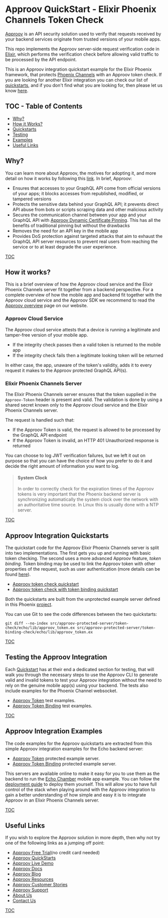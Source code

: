 # Approov QuickStart - Elixir Phoenix Channels Token Check

[Approov](https://approov.io) is an API security solution used to verify that requests received by your backend services originate from trusted versions of your mobile apps.

This repo implements the Approov server-side request verification code in [Elixir](https://elixir-lang.org/), which performs the verification check before allowing valid traffic to be processed by the API endpoint.

This is an Approov integration quickstart example for the Elixir Phoenix framework, that protects [Phoenix Channels](https://hexdocs.pm/phoenix/channels.html) with an Approov token check. If you are looking for another Elixir integration you can check our list of [quickstarts](https://approov.io/docs/latest/approov-integration-examples/backend-api/), and if you don't find what you are looking for, then please let us know [here](https://approov.io/contact).


## TOC - Table of Contents

* [Why?](#why)
* [How it Works?](#how-it-works)
* [Quickstarts](#approov-integration-quickstarts)
* [Testing](#testing-the-approov-integration)
* [Examples](#approov-integration-examples)
* [Useful Links](#useful-links)


## Why?

You can learn more about Approov, the motives for adopting it, and more detail on how it works by following this [link](https://approov.io/product). In brief, Approov:

* Ensures that accesses to your GraphQL API come from official versions of your apps; it blocks accesses from republished, modified, or tampered versions
* Protects the sensitive data behind your GraphQL API; it prevents direct API abuse from bots or scripts scraping data and other malicious activity
* Secures the communication channel between your app and your GraphQL API with [Approov Dynamic Certificate Pinning](https://approov.io/docs/latest/approov-usage-documentation/#approov-dynamic-pinning). This has all the benefits of traditional pinning but without the drawbacks
* Removes the need for an API key in the mobile app
* Provides DoS protection against targeted attacks that aim to exhaust the GraphQL API server resources to prevent real users from reaching the service or to at least degrade the user experience.

[TOC](#toc---table-of-contents)


## How it works?

This is a brief overview of how the Approov cloud service and the Elixir Phoenix Channels server fit together from a backend perspective. For a complete overview of how the mobile app and backend fit together with the Approov cloud service and the Approov SDK we recommend to read the [Approov overview](https://approov.io/product) page on our website.

### Approov Cloud Service

The Approov cloud service attests that a device is running a legitimate and tamper-free version of your mobile app.

* If the integrity check passes then a valid token is returned to the mobile app
* If the integrity check fails then a legitimate looking token will be returned

In either case, the app, unaware of the token's validity, adds it to every request it makes to the Approov protected GraphQL API(s).

### Elixir Phoenix Channels Server

The Elixir Phoenix Channels server ensures that the token supplied in the `Approov-Token` header is present and valid. The validation is done by using a shared secret known only to the Approov cloud service and the Elixir Phoenix Channels server.

The request is handled such that:

* If the Approov Token is valid, the request is allowed to be processed by the GraphQL API endpoint
* If the Approov Token is invalid, an HTTP 401 Unauthorized response is returned

You can choose to log JWT verification failures, but we left it out on purpose so that you can have the choice of how you prefer to do it and decide the right amount of information you want to log.

>#### System Clock
>
>In order to correctly check for the expiration times of the Approov tokens is very important that the Phoenix backend server is synchronizing automatically the system clock over the network with an authoritative time source. In Linux this is usually done with a NTP server.

[TOC](#toc---table-of-contents)


## Approov Integration Quickstarts

The quickstart code for the Approov Elixir Phoenix Channels server is split into two implementations. The first gets you up and running with basic token checking. The second uses a more advanced Approov feature, _token binding_. Token binding may be used to link the Approov token with other properties of the request, such as user authentication (more details can be found [here](https://approov.io/docs/latest/approov-usage-documentation/#token-binding)).
* [Approov token check quickstart](/docs/APPROOV_TOKEN_QUICKSTART.md)
* [Approov token check with token binding quickstart](/docs/APPROOV_TOKEN_BINDING_QUICKSTART.md)

Both the quickstarts are built from the unprotected example server defined in this Phoenix [project](/src/unprotected-server/echo).

You can use Git to see the code differences between the two quickstarts:

```
git diff --no-index src/approov-protected-server/token-check/echo/lib/approov_token.ex src/approov-protected-server/token-binding-check/echo/lib/approov_token.ex
```

[TOC](#toc---table-of-contents)


## Testing the Approov Integration

Each [Quickstart](#approov-integration-quickstarts) has at their end a dedicated section for testing, that will walk you through the necessary steps to use the Approov CLI to generate valid and invalid tokens to test your Approov integration without the need to rely on the genuine mobile app(s) using your backend. The tests also include examples for the Phoenix Channel websocket.

* [Approov Token](/docs/APPROOV_TOKEN_QUICKSTART.md#test-the-approov-integration) test examples.
* [Approov Token Binding](/docs/APPROOV_TOKEN_BINDING_QUICKSTART.md#test-the-approov-integration) test examples.

[TOC](#toc---table-of-contents)


## Approov Integration Examples

The code examples for the Approov quickstarts are extracted from this simple Approov integration examples for the Echo backend server:

* [Approov Token](/src/approov-protected-server/token-check/echo) protected example server.
* [Approov Token Binding](/src/approov-protected-server/token-binding-check/echo) protected example server.

This servers are available online to make it easy for you to use them as the backend to run the [Echo Chamber](https://github.com/approov/quickstart-flutter-elixir-phoenix-channels/blob/master/src/echo-chamber-app) mobile app example. You can follow the [deployment guide](DEPLOYMENT.md) to deploy them yourself. This will allow you to have full control of the stack when playing around with the Approov integration to gain a better understanding of how simple and easy it is to integrate Approov in an Elixir Phoenix Channels server.

[TOC](#toc---table-of-contents)


## Useful Links

If you wish to explore the Approov solution in more depth, then why not try one of the following links as a jumping off point:

* [Approov Free Trial](https://approov.io/signup)(no credit card needed)
* [Approov QuickStarts](https://approov.io/docs/latest/approov-integration-examples/)
* [Approov Live Demo](https://approov.io/product/demo)
* [Approov Docs](https://approov.io/docs)
* [Approov Blog](https://blog.approov.io)
* [Approov Resources](https://approov.io/resource/)
* [Approov Customer Stories](https://approov.io/customer)
* [Approov Support](https://approov.zendesk.com/hc/en-gb/requests/new)
* [About Us](https://approov.io/company)
* [Contact Us](https://approov.io/contact)

[TOC](#toc---table-of-contents)
